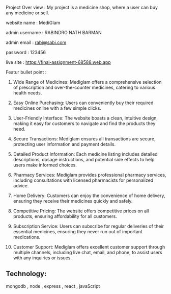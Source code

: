Project Over view : 
My project is a medicine shop, where a user can buy any medicine or sell.

website name : MediGlam

admin username : RABINDRO NATH BARMAN

admin email : rabi@sabi.com

password : 123456

live site : https://final-assignment-68588.web.app

Featur bullet point : 
1. Wide Range of Medicines: Mediglam offers a comprehensive selection of prescription and over-the-counter medicines, catering to various health needs.

2. Easy Online Purchasing: Users can conveniently buy their required medicines online with a few simple clicks.

3. User-Friendly Interface: The website boasts a clean, intuitive design, making it easy for customers to navigate and find the products they need.

4. Secure Transactions: Mediglam ensures all transactions are secure, protecting user information and payment details.

5. Detailed Product Information: Each medicine listing includes detailed descriptions, dosage instructions, and potential side effects to help users make informed choices.

6. Pharmacy Services: Mediglam provides professional pharmacy services, including consultations with licensed pharmacists for personalized advice.

7. Home Delivery: Customers can enjoy the convenience of home delivery, ensuring they receive their medicines quickly and safely.

8. Competitive Pricing: The website offers competitive prices on all products, ensuring affordability for all customers.

9. Subscription Service: Users can subscribe for regular deliveries of their essential medicines, ensuring they never run out of important medications.

10. Customer Support: Mediglam offers excellent customer support through multiple channels, including live chat, email, and phone, to assist users with any inquiries or issues.

 
<h2>Technology:</h2>
mongodb , node , express , react , javaScript
